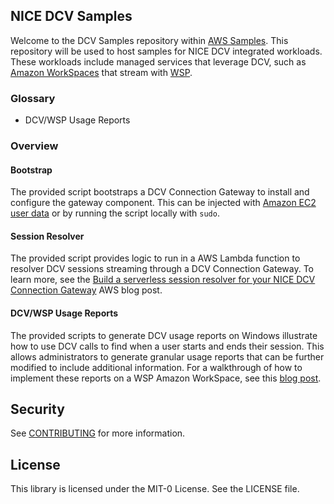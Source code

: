 ## NICE DCV Samples

Welcome to the DCV Samples repository within [AWS Samples](https://github.com/aws-samples). This repository will be used to host samples for NICE DCV integrated workloads. These workloads include managed services that leverage DCV, such as [Amazon WorkSpaces](https://aws.amazon.com/workspaces/all-inclusive/) that stream with [WSP](https://docs.aws.amazon.com/workspaces/latest/adminguide/amazon-workspaces-protocols.html). 

### Glossary 
- DCV/WSP Usage Reports 

### Overview

#### Bootstrap 
The provided script bootstraps a DCV Connection Gateway to install and configure the gateway component. This can be injected with [Amazon EC2 user data](https://docs.aws.amazon.com/AWSEC2/latest/UserGuide/user-data.html) or by running the script locally with `sudo`.

#### Session Resolver
The provided script provides logic to run in a AWS Lambda function to resolver DCV sessions streaming through a DCV Connection Gateway.  To learn more, see the [Build a serverless session resolver for your NICE DCV Connection Gateway](https://aws.amazon.com/blogs/desktop-and-application-streaming/build-a-serverless-session-resolver-for-your-nice-dcv-connection-gateway/) AWS blog post.

#### DCV/WSP Usage Reports 
The provided scripts to generate DCV usage reports on Windows illustrate how to use DCV calls to find when a user starts and ends their session. This allows administrators to generate granular usage reports that can be further modified to include additional information. For a walkthrough of how to implement these reports on a WSP Amazon WorkSpace, see this [blog post](https://aws.amazon.com/blogs/desktop-and-application-streaming/generate-custom-usage-reports-for-amazon-workspaces/).

## Security

See [CONTRIBUTING](CONTRIBUTING.md#security-issue-notifications) for more information.

## License

This library is licensed under the MIT-0 License. See the LICENSE file.
